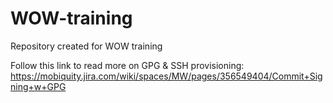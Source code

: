 # WOW-training
Repository created for WOW training

Follow this link to read more on GPG & SSH provisioning:
https://mobiquity.jira.com/wiki/spaces/MW/pages/356549404/Commit+Signing+w+GPG